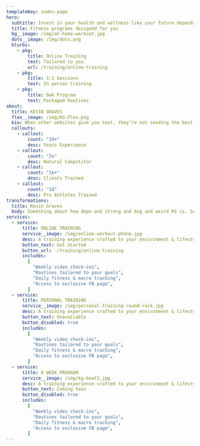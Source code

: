 ```yaml
---
templateKey: index-page
hero:
  subtitle: Invest in your health and wellness like your future depends on it
  title: Fitness programs designed for you
  bg__image: /img/at-home-workout.jpg
  dots__image: /img/dots.png
  blurbs:
    - pkg:
        title: Online Training
        text: Tailored to you
        url: /training/online-training
    - pkg:
        title: 1:1 Sessions
        text: In person training
    - pkg:
        title: 8wk Program
        text: Packaged Routines
about:
  title: KEVIN GRAVES
  flex__image: /img/KG-Flex.png
  bio: When other websites give you text, they’re not sending the best. They’re not sending you, they’re sending words that have lots of problems and they’re bringing those problems with us. They’re bringing mistakes. They’re bringing misspellings. They’re typists… And some, I assume, are good words. We have so many things that we have to do better... and certainly ipsum is one of them.
  callouts:
    - callout:
        count: "10+"
        desc: Years Experience
    - callout:
        count: "3x"
        desc: Natural Competitor
    - callout:
        count: "1k+"
        desc: Clients Trained
    - callout:
        count: "18"
        desc: Pro Athletes Trained
transformations:
  title: Kevin Graves
  body: Something about how dope and strong and big and weird KG is. Something about how dope and strong and big and weird KG is. Something about how dope and strong and big and weird KG is.
services:
  - service:
      title: ONLINE TRAINING
      service__image: /img/online-workout-phone.jpg
      desc: A training experience crafted to your environment & lifestyle
      button_text: Get Started
      button_url:  /training/online-training
      includes:
        [
          "Weekly video check-ins",
          "Routines tailored to your goals",
          "Daily fitness & macro tracking",
          "Access to exclusive FB page",
        ]
  - service:
      title: PERSONAL TRAINING
      service__image: /img/personal-training-round-rock.jpg
      desc: A training experience crafted to your environment & lifestyle
      button_text: Unavailable
      button_disabled: true
      includes:
        [
          "Weekly video check-ins",
          "Routines tailored to your goals",
          "Daily fitness & macro tracking",
          "Access to exclusive FB page",
        ]
  - service:
      title: 8 WEEK PROGRAM
      service__image: /img/kg-boat1.jpg
      desc: A training experience crafted to your environment & lifestyle
      button_text: Coming Soon
      button_disabled: true
      includes:
        [
          "Weekly video check-ins",
          "Routines tailored to your goals",
          "Daily fitness & macro tracking",
          "Access to exclusive FB page",
        ]
---
```

